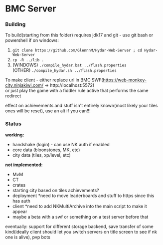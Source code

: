 # BMC Server
### Building
To build(starting from this folder) requires jdk17 and git - use git bash or powershell if on windows:

1. `git clone https://github.com/GlennnM/Hydar-Web-Server ; cd Hydar-Web-Server`
2. `cp -R ../lib .`
3. (WINDOWS) `./compile_hydar.bat ../flash.properties`<br>
 (OTHER) `./compile_hydar.sh ../flash.properties`

To make client - either replace url in BMC SWF(https://web-monkey-city.ninjakiwi.com/ -> http://localhost:5572)<br>or just play the game with a fiddler rule active that performs the same redirect

effect on achievements and stuff isn't entirely known(most likely your tiles ones will be reset), use an alt if you can!!!

### Status

**working:** 
- handshake (login) - can use NK auth if enabled
- core data (bloonstones, MK, etc)
- city data (tiles, xp/level, etc)

**not implemented:** 

- MvM
- CT
- crates
- starting city based on tiles achievements?
- deployment *need to move leaderboards and stuff to https since this has auth
- client *need to add NKMultiArchive into the main script to make it appear
- maybe a beta with a swf or something on a test server before that

eventually: support for different storage backend, save transfer of some kind(ideally client should let you switch servers on title screen to see if nk one is alive), pvp bots

